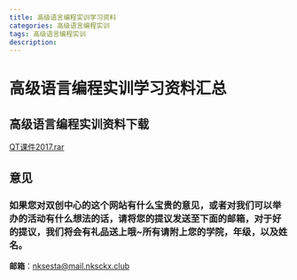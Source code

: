 ```yaml
---
title: 高级语言编程实训学习资料
categories: 高级语言编程实训
tags: 高级语言编程实训
description: 
---
```


# 高级语言编程实训学习资料汇总

<!--more-->

## 高级语言编程实训资料下载

[QT课件2017.rar](https://gitee.com/nksckx/gaojiyuyanbianchengshixun/raw/master/QT课件2017.rar)



## 意见

### 如果您对双创中心的这个网站有什么宝贵的意见，或者对我们可以举办的活动有什么想法的话，请将您的提议发送至下面的邮箱，对于好的提议，我们将会有礼品送上哦~所有请附上您的学院，年级，以及姓名。

**邮箱**：nksesta@mail.nksckx.club

